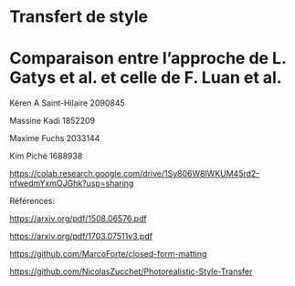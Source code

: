 # Transfert de style 
# Comparaison entre l’approche de L. Gatys et al. et celle de F. Luan et al.

Kéren A Saint-Hilaire 2090845

Massine Kadi 1852209

Maxime Fuchs 2033144

Kim Piché 1688938

https://colab.research.google.com/drive/1Sy806W8lWKUM45rd2-nfwedmYxmOJGhk?usp=sharing

Références:

https://arxiv.org/pdf/1508.06576.pdf

https://arxiv.org/pdf/1703.07511v3.pdf

https://github.com/MarcoForte/closed-form-matting

https://github.com/NicolasZucchet/Photorealistic-Style-Transfer
